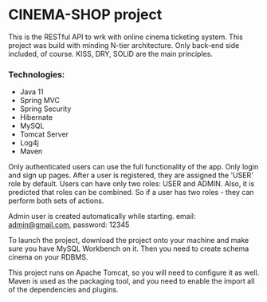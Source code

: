 # CINEMA-SHOP project

This is the RESTful API to wrk with online cinema ticketing system. 
This project was build with minding N-tier architecture. Only back-end side included, 
of course. KISS, DRY, SOLID are the main principles.
### Technologies:

- Java 11
- Spring MVC
- Spring Security
- Hibernate
- MySQL
- Tomcat Server
- Log4j
- Maven

Only authenticated users can use the full functionality of the app. 
Only login and sign up pages. After a user is registered, they are assigned the 'USER' 
role by default. Users can have only two roles: USER and ADMIN. Also, it is predicted 
that roles can be combined. So if a user has two roles - they can perform both sets of 
actions.

Admin user is created automatically while starting. email: admin@gmail.com, password: 12345

To launch the project, download the project onto your machine and make sure you have 
MySQL Workbench on it. Then you need to create schema cinema on your RDBMS.

This project runs on Apache Tomcat, so you will need to configure it as well. 
Maven is used as the packaging tool, and you need to enable the import all of the 
dependencies and plugins.
